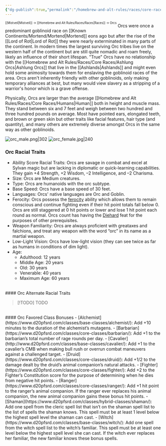 ```yaml
---
{"dg-publish":true,"permalink":"/homebrew-and-alt-rules/races/core-races/orcs/"}
---
```


<sup><sup>[[Mistveil\|Mistveil]] → [[Homebrew and Alt Rules/Races/Races\|Races]] → Orcs</sup></sup>
Orcs were once a predominant goblinoid race on [[Known Continents/Mortend/Mortend\|Mortend]] eons ago but after the rise of the [[Lord of Rot\|Lord of Rot]] they were nearly exterminated in many parts of the continent. In modern times the largest surviving Orc tribes live on the western half of the continent but are still quite nomadic and roam freely, likely an influence of their short lifespan. "True" Orcs have no relationship with the [[Homebrew and Alt Rules/Races/Core Races/Ashlung Orcs\|Ashlung Orcs]] that live in the [[Ashlands\|Ashlands]] and might even hold some animosity towards them for enslaving the goblinoid races of the area. Orcs aren't inherently friendly with other goblinoids, only making temporary alliances at best, but many would view slavery as a stripping of a warrior's honor which is a grave offense.

Physically, Orcs are larger than the average [[Homebrew and Alt Rules/Races/Core Races/Humans\|Human]] both in height and muscle mass. They stand between six and 7 feet and weigh between two hundred and three hundred pounds on average. Most have pointed ears, elongated teeth, and brown or green skin but other traits like facial features, hair type (and quantity), and many others are extremely diverse amongst Orcs in the same way as other goblinoids.

![orc_male.png|302](/img/user/Attachments/orc_male.png) ![orc_female.jpg|240](/img/user/Attachments/orc_female.jpg)

### Orc Racial Traits
- Ability Score Racial Traits: Orcs are savage in combat and excel at Sylvan magic but are lacking in diplomatic or quick-learning capabilities. They gain +4 Strength, +2 Wisdom, –2 Intelligence, and –2 Charisma.
- Size: Orcs are Medium creatures.
- Type: Orcs are humanoids with the orc subtype.
- Base Speed: Orcs have a base speed of 30 feet.
- Languages: Orcs' native languages are Orc and Goblin.
- Ferocity: Orcs possess the [ferocity](https://www.d20pfsrd.com/bestiary/rules-for-monsters/universal-monster-rules#TOC-Ferocity-Ex-) ability which allows them to remain conscious and continue fighting even if their hit point totals fall below 0. Orcs are still staggered at 0 hit points or lower and lose 1 hit point each round as normal. Orcs count has having the [Diehard](https://www.d20pfsrd.com/feats/general-feats/diehard/) feat for the purposes of other prerequisites.
- Weapon Familiarity: Orcs are always proficient with greataxes and falchions, and treat any weapon with the word “orc” in its name as a martial weapon.
- Low-Light Vision: Orcs have low-light vision (they can see twice as far as humans in conditions of dim light).
- Age:
    - Adulthood: 12 years
    - Middle Age: 20 years
    - Old: 30 years
    - Venerable: 40 years
    - Maximum Age: 60 years
<br>
#### Orc Alternate Racial Traits

> [!TODO] TODO
<br>
#### Orc Favored Class Bonuses
- [Alchemist](https://www.d20pfsrd.com/classes/base-classes/alchemist/): Add +10 minutes to the duration of the alchemist’s mutagens.
- [Barbarian](https://www.d20pfsrd.com/classes/core-classes/barbarian/): Add +1 to the barbarian’s total number of rage rounds per day.
- [Cavalier](http://www.d20pfsrd.com/classes/base-classes/cavalier/): Add +1 to the cavalier’s CMB when making bull rush or overrun combat maneuvers against a challenged target.
- [Druid](https://www.d20pfsrd.com/classes/core-classes/druid/): Add +1/2 to the damage dealt by the druid’s animal companion’s natural attacks.
- [Fighter](https://www.d20pfsrd.com/classes/core-classes/fighter/): Add +2 to the Fighter’s Constitution score for the purpose of determining when he dies from negative hit points.
- [Ranger](https://www.d20pfsrd.com/classes/core-classes/ranger/): Add +1 hit point to the ranger’s animal companion. If the ranger ever replaces his animal companion, the new animal companion gains these bonus hit points.
- [Shaman](https://www.d20pfsrd.com/classes/hybrid-classes/shaman/): Add one spell from the cleric spell list that isn’t on the shaman spell list to the list of spells the shaman knows. This spell must be at least 1 level below the highest spell level the shaman can cast.
- [Witch](https://www.d20pfsrd.com/classes/base-classes/witch/): Add one spell from the witch spell list to the witch’s familiar. This spell must be at least one level below the highest spell level she can cast. If the witch ever replaces her familiar, the new familiar knows these bonus spells.